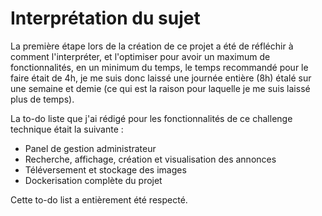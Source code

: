 # Interprétation du sujet

La première étape lors de la création de ce projet a été de réfléchir à comment l'interpréter, et l'optimiser pour avoir un maximum de fonctionnalités, en un minimum du temps, le temps recommandé pour le faire était de 4h, je me suis donc laissé une journée entière (8h) étalé sur une semaine et demie (ce qui est la raison pour laquelle je me suis laissé plus de temps).

La to-do liste que j'ai rédigé pour les fonctionnalités de ce challenge technique était la suivante :

- Panel de gestion administrateur
- Recherche, affichage, création et visualisation des annonces
- Téléversement et stockage des images
- Dockerisation complète du projet

Cette to-do list a entièrement été respecté.